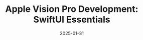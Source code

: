 ---
title: "Apple Vision Pro Development: SwiftUI Essentials"
date: "2025-01-31"
presenter: "Sam Wagner"
summary: "Sam Wagner explains the prerequisites for developing apps on Apple Vision Pro, emphasizing the necessity of Apple silicon hardware and a strong command of Swift. He discusses the native approach with SwiftUI, where many UI decisions (like layout and navigation) are automatically managed across devices, and contrasts this with the limitations of cross-platform solutions. The talk also touches on challenges such as Swift's error messages and complex view hierarchies, offering practical insights for effective native development."
tags: ["Apple Vision Pro", "Swift", "SwiftUI", "Development", "macOS", "Xcode"]
videoUrl: "https://sswcom-my.sharepoint.com/:v:/r/personal/samwagner_ssw_com_au/Documents/Recordings/%F0%9F%8E%B1%20Knowledge%20sharing%20-%20Sam,%20Jack%20and%20Matt%20%F0%9F%A7%A0-20250131_123456-Meeting%20Recording.mp4?csf=1&web=1&e=rGSCsJ&nav=eyJyZWZlcnJhbEluZm8iOnsicmVmZXJyYWxBcHAiOiJTdHJlYW1XZWJBcHAiLCJyZWZlcnJhbFZpZXciOiJTaGFyZURpYWxvZy1MaW5rIiwicmVmZXJyYWxBcHBQbGF0Zm9ybSI6IldlYiIsInJlZmVycmFsTW9kZSI6InZpZXcifX0%3D"
---
